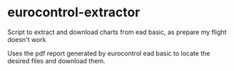 # eurocontrol-extractor
Script to extract and download charts from ead basic, as prepare my flight doesn't work

Uses the pdf report generated by eurocontrol ead basic to locate the desired files and download them.
